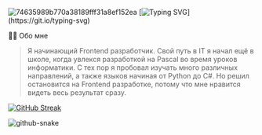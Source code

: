 ![74635989b770a38189fff31a8ef152ea](https://github.com/BarievArtem/BarievArtem/assets/159599279/f90f129d-36ef-41e6-acf5-1fdadd52c262)
[![Typing SVG](https://readme-typing-svg.demolab.com?font=Fira+Code&weight=600&size=19&pause=990&width=435&lines=%D0%9F%D1%80%D0%B8%D0%B2%D0%B5%D1%82!+%D0%9C%D0%B5%D0%BD%D1%8F+%D0%B7%D0%BE%D0%B2%D1%83%D1%82+%D0%90%D1%80%D1%82%D1%91%D0%BC!;%D0%AF+Frontend+%D0%A0%D0%B0%D0%B7%D1%80%D0%B0%D0%B1%D0%BE%D1%82%D1%87%D0%B8%D0%BA.;Hi!+My+name+is+Artem!;I+am+a+Frontend+Developer.)](https://git.io/typing-svg)

👨‍💻 Обо мне
> Я начинающий Frontend разработчик. Свой путь в IT я начал ещё в школе, когда увлекся разработкой на Pascal во время уроков информатики. С тех пор я пробовал изучать много различных направлений, а также языков начиная от Python до C#. Но решил остановится на Frontend разработке, потому что мне нравится видеть весь результат сразу.


 [![GitHub Streak](https://github-readme-streak-stats.herokuapp.com/?user=Artemk1z)](https://git.io/streak-stats)

 
 ![github-snake](https://github.com/BarievArtem/BarievArtem/assets/159599279/9b65580e-7d26-4f13-b58c-87b2c88bf4ac)
